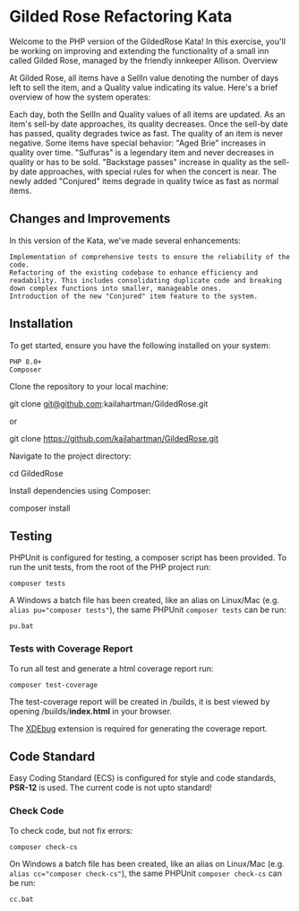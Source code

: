 # Gilded Rose Refactoring Kata

Welcome to the PHP version of the GildedRose Kata! In this exercise, you'll be working on improving and extending the functionality of a small inn called Gilded Rose, managed by the friendly innkeeper Allison.
Overview

At Gilded Rose, all items have a SellIn value denoting the number of days left to sell the item, and a Quality value indicating its value. Here's a brief overview of how the system operates:

Each day, both the SellIn and Quality values of all items are updated.
As an item's sell-by date approaches, its quality decreases. Once the sell-by date has passed, quality degrades twice as fast.
The quality of an item is never negative.
Some items have special behavior:
    "Aged Brie" increases in quality over time.
    "Sulfuras" is a legendary item and never decreases in quality or has to be sold.
    "Backstage passes" increase in quality as the sell-by date approaches, with special rules for when the concert is near.
    The newly added "Conjured" items degrade in quality twice as fast as normal items.

## Changes and Improvements

In this version of the Kata, we've made several enhancements:

    Implementation of comprehensive tests to ensure the reliability of the code.
    Refactoring of the existing codebase to enhance efficiency and readability. This includes consolidating duplicate code and breaking down complex functions into smaller, manageable ones.
    Introduction of the new "Conjured" item feature to the system.

 ## Installation

To get started, ensure you have the following installed on your system:

    PHP 8.0+
    Composer

Clone the repository to your local machine:

git clone git@github.com:kailahartman/GildedRose.git

or

git clone https://github.com/kailahartman/GildedRose.git

Navigate to the project directory:

cd GildedRose

Install dependencies using Composer:

composer install

## Testing

PHPUnit is configured for testing, a composer script has been provided. To run the unit tests, from the root of the PHP
project run:

```shell script
composer tests
```

A Windows a batch file has been created, like an alias on Linux/Mac (e.g. `alias pu="composer tests"`), the same
PHPUnit `composer tests` can be run:

```shell script
pu.bat
```

### Tests with Coverage Report

To run all test and generate a html coverage report run:

```shell script
composer test-coverage
```

The test-coverage report will be created in /builds, it is best viewed by opening /builds/**index.html** in your
browser.

The [XDEbug](https://xdebug.org/download) extension is required for generating the coverage report.

## Code Standard

Easy Coding Standard (ECS) is configured for style and code standards, **PSR-12** is used. The current code is not upto
standard!

### Check Code

To check code, but not fix errors:

```shell script
composer check-cs
``` 

On Windows a batch file has been created, like an alias on Linux/Mac (e.g. `alias cc="composer check-cs"`), the same
PHPUnit `composer check-cs` can be run:

```shell script
cc.bat
